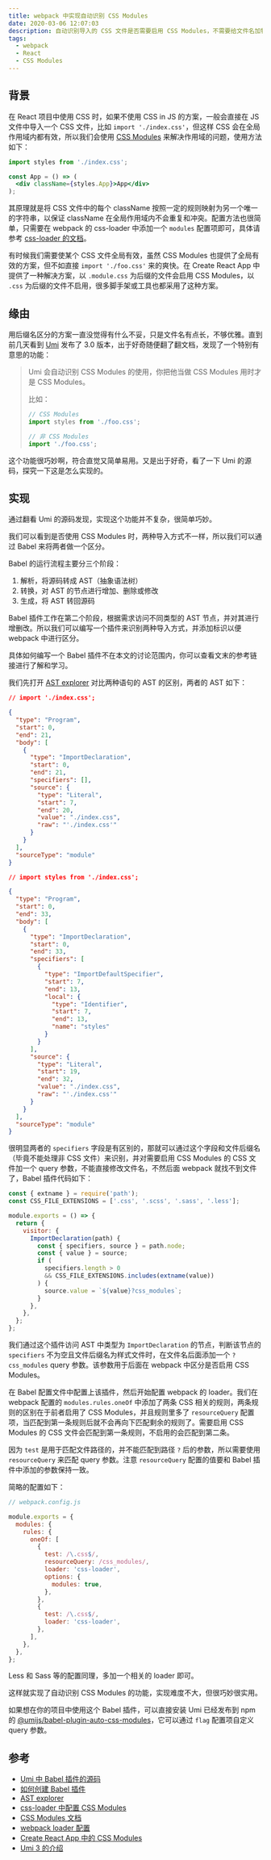 ```yaml
---
title: webpack 中实现自动识别 CSS Modules
date: 2020-03-06 12:07:03
description: 自动识别导入的 CSS 文件是否需要启用 CSS Modules，不需要给文件名加特殊标记。
tags:
  - webpack
  - React
  - CSS Modules
---
```


## 背景

在 React 项目中使用 CSS 时，如果不使用 CSS in JS 的方案，一般会直接在 JS 文件中导入一个 CSS 文件，比如 `import './index.css'`，但这样 CSS 会在全局作用域内都有效，所以我们会使用 [CSS Modules](https://github.com/css-modules/css-modules) 来解决作用域的问题，使用方法如下：

```jsx
import styles from './index.css';

const App = () => (
  <div className={styles.App}>App</div>
);
```

其原理就是将 CSS 文件中的每个 className 按照一定的规则映射为另一个唯一的字符串，以保证 className 在全局作用域内不会重复和冲突。配置方法也很简单，只需要在 webpack 的 css-loader 中添加一个 `modules` 配置项即可，具体请参考 [css-loader 的文档](https://github.com/webpack-contrib/css-loader#modules)。

有时候我们需要使某个 CSS 文件全局有效，虽然 CSS Modules 也提供了全局有效的方案，但不如直接 `import './foo.css'` 来的爽快。在 Create React App 中提供了一种解决方案，以 `.module.css` 为后缀的文件会启用 CSS Modules，以 `.css` 为后缀的文件不启用，很多脚手架或工具也都采用了这种方案。

## 缘由

用后缀名区分的方案一直没觉得有什么不妥，只是文件名有点长，不够优雅。直到前几天看到 [Umi](https://umijs.org/) 发布了 3.0 版本，出于好奇随便翻了翻文档，发现了一个特别有意思的功能：

> Umi 会自动识别 CSS Modules 的使用，你把他当做 CSS Modules 用时才是 CSS Modules。
>
> 比如：
>
> ```javascript
> // CSS Modules
> import styles from './foo.css';
> 
> // 非 CSS Modules
> import './foo.css';
> ```

这个功能很巧妙啊，符合直觉又简单易用。又是出于好奇，看了一下 Umi 的源码，探究一下这是怎么实现的。

## 实现

通过翻看 Umi 的源码发现，实现这个功能并不复杂，很简单巧妙。

我们可以看到是否使用 CSS Modules 时，两种导入方式不一样，所以我们可以通过 Babel 来将两者做一个区分。

Babel 的运行流程主要分三个阶段：

1. 解析，将源码转成 AST（抽象语法树）
2. 转换，对 AST 的节点进行增加、删除或修改
3. 生成，将 AST 转回源码

Babel 插件工作在第二个阶段，根据需求访问不同类型的 AST 节点，并对其进行增删改。所以我们可以编写一个插件来识别两种导入方式，并添加标识以便 webpack 中进行区分。

具体如何编写一个 Babel 插件不在本文的讨论范围内，你可以查看文末的参考链接进行了解和学习。

我们先打开 [AST explorer](https://astexplorer.net/) 对比两种语句的 AST 的区别，两者的 AST 如下：

```json
// import './index.css';

{
  "type": "Program",
  "start": 0,
  "end": 21,
  "body": [
    {
      "type": "ImportDeclaration",
      "start": 0,
      "end": 21,
      "specifiers": [],
      "source": {
        "type": "Literal",
        "start": 7,
        "end": 20,
        "value": "./index.css",
        "raw": "'./index.css'"
      }
    }
  ],
  "sourceType": "module"
}
```

```json
// import styles from './index.css';

{
  "type": "Program",
  "start": 0,
  "end": 33,
  "body": [
    {
      "type": "ImportDeclaration",
      "start": 0,
      "end": 33,
      "specifiers": [
        {
          "type": "ImportDefaultSpecifier",
          "start": 7,
          "end": 13,
          "local": {
            "type": "Identifier",
            "start": 7,
            "end": 13,
            "name": "styles"
          }
        }
      ],
      "source": {
        "type": "Literal",
        "start": 19,
        "end": 32,
        "value": "./index.css",
        "raw": "'./index.css'"
      }
    }
  ],
  "sourceType": "module"
}
```

很明显两者的 `specifiers` 字段是有区别的，那就可以通过这个字段和文件后缀名（毕竟不能处理非 CSS 文件）来识别，并对需要启用 CSS Modules 的 CSS 文件加一个 query 参数，不能直接修改文件名，不然后面 webpack 就找不到文件了，Babel 插件代码如下：

```javascript
const { extname } = require('path');
const CSS_FILE_EXTENSIONS = ['.css', '.scss', '.sass', '.less'];

module.exports = () => {
  return {
    visitor: {
      ImportDeclaration(path) {
        const { specifiers, source } = path.node;
        const { value } = source;
        if (
          specifiers.length > 0
          && CSS_FILE_EXTENSIONS.includes(extname(value))
        ) {
          source.value = `${value}?css_modules`;
        }
      },
    },
  };
};
```

我们通过这个插件访问 AST 中类型为 `ImportDeclaration` 的节点，判断该节点的 `specifiers` 不为空且文件后缀名为样式文件时，在文件名后面添加一个 `?css_modules` query 参数。该参数用于后面在 webpack 中区分是否启用 CSS Modules。

在 Babel 配置文件中配置上该插件，然后开始配置 webpack 的 loader。我们在 webpack 配置的 `modules.rules.oneOf` 中添加了两条 CSS 相关的规则，两条规则的区别在于前者启用了 CSS Modules，并且规则里多了 `resourceQuery` 配置项，当匹配到第一条规则后就不会再向下匹配剩余的规则了。需要启用 CSS Modules 的 CSS 文件会匹配到第一条规则，不启用的会匹配到第二条。

因为 `test` 是用于匹配文件路径的，并不能匹配到路径 `?` 后的参数，所以需要使用 `resourceQuery` 来匹配 query 参数。注意 `resourceQuery` 配置的值要和 Babel 插件中添加的参数保持一致。

简略的配置如下：

```javascript
// webpack.config.js

module.exports = {
  modules: {
    rules: {
      oneOf: [
        {
          test: /\.css$/,
          resourceQuery: /css_modules/,
          loader: 'css-loader',
          options: {
            modules: true,
          },
        },
        {
          test: /\.css$/,
          loader: 'css-loader',
        },
      ],
    },
  },
};
```

Less 和 Sass 等的配置同理，多加一个相关的 loader 即可。

这样就实现了自动识别 CSS Modules 的功能，实现难度不大，但很巧妙很实用。

如果想在你的项目中使用这个 Babel 插件，可以直接安装 Umi 已经发布到 npm 的 [@umijs/babel-plugin-auto-css-modules](https://www.npmjs.com/package/@umijs/babel-plugin-auto-css-modules)，它可以通过 `flag` 配置项自定义 query 参数。

## 参考

* [Umi 中 Babel 插件的源码](https://github.com/umijs/umi/tree/master/packages/babel-plugin-auto-css-modules)
* [如何创建 Babel 插件](https://github.com/jamiebuilds/babel-handbook/blob/master/translations/zh-Hans/plugin-handbook.md)
* [AST explorer](https://astexplorer.net/)
* [css-loader 中配置 CSS Modules](https://github.com/webpack-contrib/css-loader#modules)
* [CSS Modules 文档](https://github.com/css-modules/css-modules)
* [webpack loader 配置](https://webpack.js.org/configuration/module/#rule)
* [Create React App 中的 CSS Modules](https://create-react-app.dev/docs/adding-a-css-modules-stylesheet)
* [Umi 3 的介绍](https://github.com/sorrycc/blog/issues/92)
